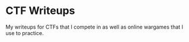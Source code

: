 # CTF Writeups

My writeups for CTFs that I compete in as well as online wargames that I use to practice.
